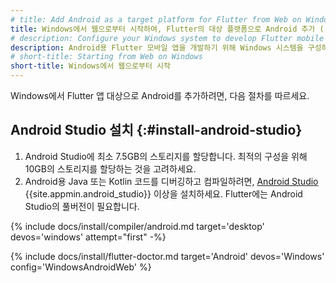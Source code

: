 ```yaml
---
# title: Add Android as a target platform for Flutter from Web on Windows start
title: Windows에서 웹으로부터 시작하여, Flutter의 대상 플랫폼으로 Android 추가 ([Windows] web + Android)
# description: Configure your Windows system to develop Flutter mobile apps for Android.
description: Android용 Flutter 모바일 앱을 개발하기 위해 Windows 시스템을 구성하세요.
# short-title: Starting from Web on Windows
short-title: Windows에서 웹으로부터 시작
---
```


Windows에서 Flutter 앱 대상으로 Android를 추가하려면, 다음 절차를 따르세요.

## Android Studio 설치 {:#install-android-studio}

1. Android Studio에 최소 7.5GB의 스토리지를 할당합니다. 
   최적의 구성을 위해 10GB의 스토리지를 할당하는 것을 고려하세요.
2. Android용 Java 또는 Kotlin 코드를 디버깅하고 컴파일하려면, 
   [Android Studio][] {{site.appmin.android_studio}} 이상을 설치하세요. 
   Flutter에는 Android Studio의 풀버전이 필요합니다.

{% include docs/install/compiler/android.md target='desktop' devos='windows' attempt="first" -%}

{% include docs/install/flutter-doctor.md target='Android' devos='Windows' config='WindowsAndroidWeb' %}

[Android Studio]: https://developer.android.com/studio/install#win
